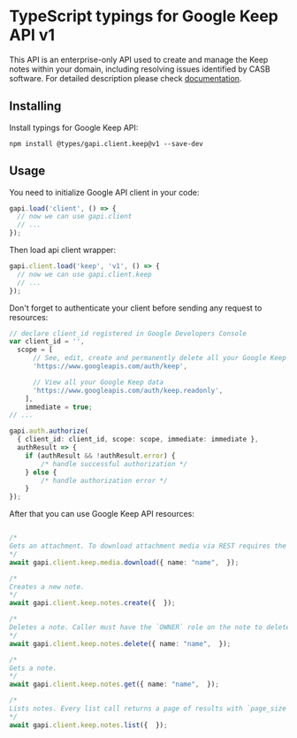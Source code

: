 # TypeScript typings for Google Keep API v1

This API is an enterprise-only API used to create and manage the Keep notes within your domain, including resolving issues identified by CASB software.
For detailed description please check [documentation](https://developers.google.com/keep/api).

## Installing

Install typings for Google Keep API:

```
npm install @types/gapi.client.keep@v1 --save-dev
```

## Usage

You need to initialize Google API client in your code:

```typescript
gapi.load('client', () => {
  // now we can use gapi.client
  // ...
});
```

Then load api client wrapper:

```typescript
gapi.client.load('keep', 'v1', () => {
  // now we can use gapi.client.keep
  // ...
});
```

Don't forget to authenticate your client before sending any request to resources:

```typescript
// declare client_id registered in Google Developers Console
var client_id = '',
  scope = [ 
      // See, edit, create and permanently delete all your Google Keep data
      'https://www.googleapis.com/auth/keep',

      // View all your Google Keep data
      'https://www.googleapis.com/auth/keep.readonly',
    ],
    immediate = true;
// ...

gapi.auth.authorize(
  { client_id: client_id, scope: scope, immediate: immediate },
  authResult => {
    if (authResult && !authResult.error) {
        /* handle successful authorization */
    } else {
        /* handle authorization error */
    }
});
```

After that you can use Google Keep API resources:

```typescript

/*
Gets an attachment. To download attachment media via REST requires the alt=media query parameter. Returns a 400 bad request error if attachment media is not available in the requested MIME type.
*/
await gapi.client.keep.media.download({ name: "name",  });

/*
Creates a new note.
*/
await gapi.client.keep.notes.create({  });

/*
Deletes a note. Caller must have the `OWNER` role on the note to delete. Deleting a note removes the resource immediately and cannot be undone. Any collaborators will lose access to the note.
*/
await gapi.client.keep.notes.delete({ name: "name",  });

/*
Gets a note.
*/
await gapi.client.keep.notes.get({ name: "name",  });

/*
Lists notes. Every list call returns a page of results with `page_size` as the upper bound of returned items. A `page_size` of zero allows the server to choose the upper bound. The ListNotesResponse contains at most `page_size` entries. If there are more things left to list, it provides a `next_page_token` value. (Page tokens are opaque values.) To get the next page of results, copy the result's `next_page_token` into the next request's `page_token`. Repeat until the `next_page_token` returned with a page of results is empty. ListNotes return consistent results in the face of concurrent changes, or signals that it cannot with an ABORTED error.
*/
await gapi.client.keep.notes.list({  });
```
